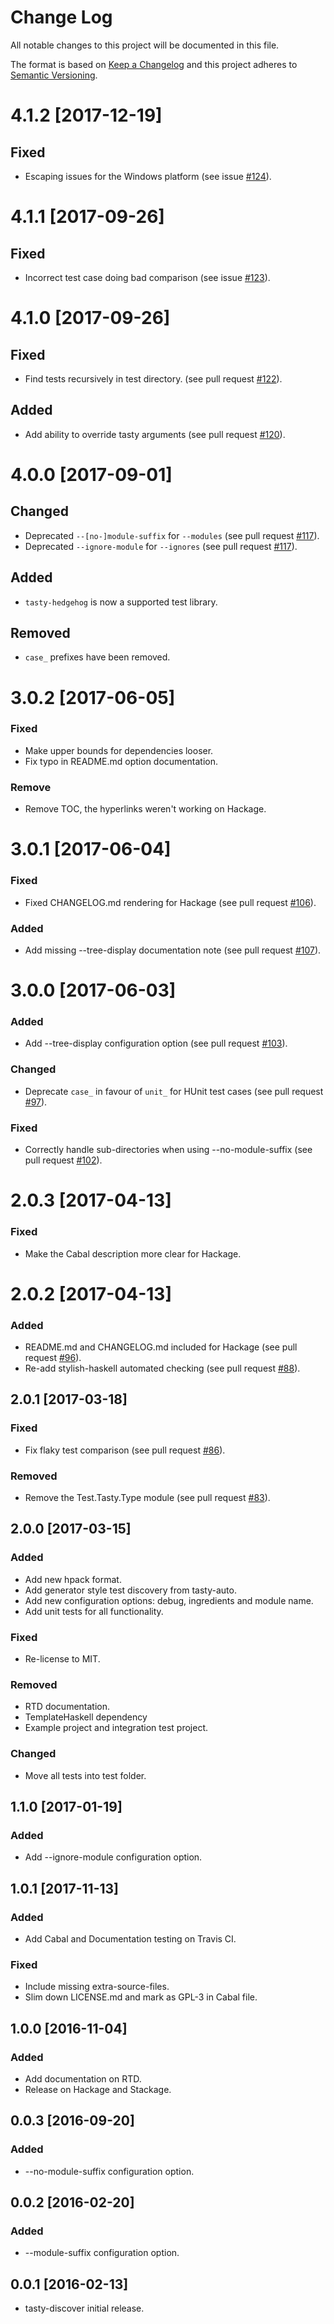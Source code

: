# Change Log

All notable changes to this project will be documented in this file.

The format is based on [Keep a Changelog] and this project adheres to
[Semantic Versioning].

[Keep a Changelog]: http://keepachangelog.com/
[Semantic Versioning]: http://semver.org/

# 4.1.2 [2017-12-19]

## Fixed
- Escaping issues for the Windows platform (see issue [#124]).

[#124]: https://github.com/lwm/tasty-discover/issues/124

# 4.1.1 [2017-09-26]

## Fixed
- Incorrect test case doing bad comparison (see issue [#123]).

[#123]: https://github.com/lwm/tasty-discover/issues/123

# 4.1.0 [2017-09-26]

## Fixed
- Find tests recursively in test directory. (see pull request [#122]).

## Added
- Add ability to override tasty arguments (see pull request [#120]).

[#120]: https://github.com/lwm/tasty-discover/pull/120
[#122]: https://github.com/lwm/tasty-discover/pull/122

# 4.0.0 [2017-09-01]

## Changed
- Deprecated `--[no-]module-suffix` for `--modules` (see pull request [#117]).
- Deprecated `--ignore-module` for `--ignores` (see pull request [#117]).

## Added
- `tasty-hedgehog` is now a supported test library.

## Removed
- `case_` prefixes have been removed.

[#117]: https://github.com/lwm/tasty-discover/pull/117

# 3.0.2 [2017-06-05]

### Fixed
- Make upper bounds for dependencies looser.
- Fix typo in README.md option documentation.

### Remove
- Remove TOC, the hyperlinks weren't working on Hackage.

# 3.0.1 [2017-06-04]

### Fixed
- Fixed CHANGELOG.md rendering for Hackage (see pull request [#106]).

### Added
- Add missing --tree-display documentation note (see pull request [#107]).

[#107]: https://github.com/lwm/tasty-discover/pull/107
[#106]: https://github.com/lwm/tasty-discover/pull/106

# 3.0.0 [2017-06-03]

### Added
- Add --tree-display configuration option (see pull request [#103]).

### Changed
- Deprecate `case_` in favour of `unit_` for HUnit test cases (see pull request [#97]).

### Fixed
- Correctly handle sub-directories when using --no-module-suffix (see pull request [#102]).

[#97]: https://github.com/lwm/tasty-discover/pull/97
[#102]: https://github.com/lwm/tasty-discover/pull/102
[#103]: https://github.com/lwm/tasty-discover/pull/103

# 2.0.3 [2017-04-13]

### Fixed
- Make the Cabal description more clear for Hackage.

# 2.0.2 [2017-04-13]

### Added
- README.md and CHANGELOG.md included for Hackage (see pull request [#96]).
- Re-add stylish-haskell automated checking (see pull request [#88]).

[#88]: https://github.com/lwm/tasty-discover/pull/88
[#96]: https://github.com/lwm/tasty-discover/pull/96

## 2.0.1 [2017-03-18]

### Fixed
- Fix flaky test comparison (see pull request [#86]).

[#86]: https://github.com/lwm/tasty-discover/pull/86

### Removed
- Remove the Test.Tasty.Type module (see pull request [#83]).

[#83]: https://github.com/lwm/tasty-discover/pull/83

## 2.0.0 [2017-03-15]

### Added
- Add new hpack format.
- Add generator style test discovery from tasty-auto.
- Add new configuration options: debug, ingredients and module name.
- Add unit tests for all functionality.

### Fixed
- Re-license to MIT.

### Removed
- RTD documentation.
- TemplateHaskell dependency
- Example project and integration test project.

### Changed
- Move all tests into test folder.

## 1.1.0 [2017-01-19]

### Added
- Add --ignore-module configuration option.

## 1.0.1 [2017-11-13]

### Added
- Add Cabal and Documentation testing on Travis CI.

### Fixed
- Include missing extra-source-files.
- Slim down LICENSE.md and mark as GPL-3 in Cabal file.

## 1.0.0 [2016-11-04]

### Added
- Add documentation on RTD.
- Release on Hackage and Stackage.

## 0.0.3 [2016-09-20]

### Added
- --no-module-suffix configuration option.

## 0.0.2 [2016-02-20]

### Added
- --module-suffix configuration option.

## 0.0.1 [2016-02-13]

- tasty-discover initial release.

